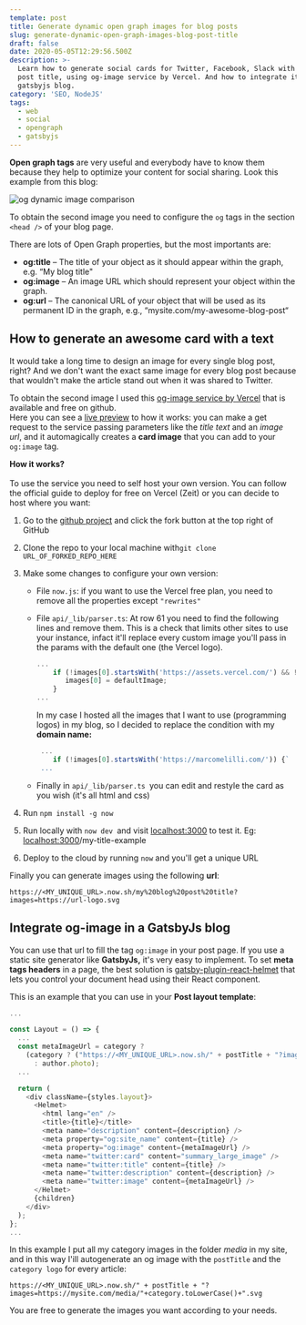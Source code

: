 ```yaml
---
template: post
title: Generate dynamic open graph images for blog posts
slug: generate-dynamic-open-graph-images-blog-post-title
draft: false
date: 2020-05-05T12:29:56.500Z
description: >-
  Learn how to generate social cards for Twitter, Facebook, Slack with the blog
  post title, using og-image service by Vercel. And how to integrate it in a
  gatsbyjs blog.
category: 'SEO, NodeJS'
tags:
  - web
  - social
  - opengraph
  - gatsbyjs
---
```

**Open graph tags** are very useful and everybody have to know them because they help to optimize your content for social sharing. Look this example from this blog:

![og dynamic image comparison](/media/og-dynamic-image.png "og dynamic image")

To obtain the second image you need to configure the `og` tags in the section `<head />` of your blog page.

There are lots of Open Graph properties, but the most importants are:

* **og:title** – The title of your object as it should appear within the graph, e.g. “My blog title"
* **og:image** – An image URL which should represent your object within the graph.
* **og:url** – The canonical URL of your object that will be used as its permanent ID in the graph, e.g., “mysite.com/my-awesome-blog-post“

## How to generate an awesome card with a text

It would take a long time to design an image for every single blog post, right? And we don't want the exact same image for every blog post because that wouldn't make the article stand out when it was shared to Twitter.

To obtain the second image I used this [og-image service by Vercel](https://github.com/zeit/og-image) that is available and free on github.\
Here you can see a [live preview](https://og-image.now.sh/) to how it works: you can make a get request to the service passing parameters like the *title text* and an *image url*, and it automagically creates a **card image** that you can add to your `og:image` tag.

**How it works?**\
\
To use the service you need to self host your own version. You can follow the official guide to deploy for free on Vercel (Zeit) or you can decide to host where you want:

1. Go to the [github project](https://github.com/zeit/og-image) and click the fork button at the top right of GitHub
2. Clone the repo to your local machine with`git clone URL_OF_FORKED_REPO_HERE`
3. Make some changes to configure your own version:

   * File `now.js`: if you want to use the Vercel free plan, you need to remove all the properties except `"rewrites"`
   * File `api/_lib/parser.ts`: At row 61 you need to find the following lines and remove them. This is a check that limits other sites to use your instance, infact it'll replace every custom image you'll pass in the params with the default one (the Vercel logo).

     ```javascript
     ... 
         if (!images[0].startsWith('https://assets.vercel.com/') && !images[0].startsWith('https://assets.zeit.co/')) {
            images[0] = defaultImage;
         }
     ...
     ```

     In my case I hosted all the images that I want to use (programming logos) in my blog, so I decided to replace the condition with my **domain name:**

     ```javascript
      ... 
         if (!images[0].startsWith('https://marcomelilli.com/')) {`
      ... 
     ```
   * Finally in `api/_lib/parser.ts `you can edit and restyle the card as you wish (it's all html and css)
4. Run `npm install -g now`
5. Run locally with `now dev `and visit [localhost:3000](http://localhost:3000/) to test it. Eg: [localhost:3000](http://localhost:3000/)/my-title-example
6. Deploy to the cloud by running `now` and you'll get a unique URL

Finally you can generate images using the following **url**:

`https://<MY_UNIQUE_URL>.now.sh/my%20blog%20post%20title?images=https://url-logo.svg`

## Integrate og-image in a GatsbyJs blog

You can use that url to fill the tag `og:image` in your post page. If you use a static site generator like **GatsbyJs,** it's very easy to implement. To set **meta tags headers** in a page, the best solution is [gatsby-plugin-react-helmet](https://www.gatsbyjs.org/packages/gatsby-plugin-react-helmet/) that lets you control your document head using their React component.

This is an example that you can use in your **Post layout template**:

```javascript
...

const Layout = () => {
  ...
  const metaImageUrl = category ? 
    (category ? ("https://<MY_UNIQUE_URL>.now.sh/" + postTitle + "?images=https://mysite.com/media/"+category.toLowerCase()+".svg") 
      : author.photo);
  ...

  return (
    <div className={styles.layout}>
      <Helmet>
        <html lang="en" />
        <title>{title}</title>
        <meta name="description" content={description} />
        <meta property="og:site_name" content={title} />
        <meta property="og:image" content={metaImageUrl} />
        <meta name="twitter:card" content="summary_large_image" />
        <meta name="twitter:title" content={title} />
        <meta name="twitter:description" content={description} />
        <meta name="twitter:image" content={metaImageUrl} />
      </Helmet>
      {children}
    </div>
  );
};
...
```

In this example I put all my category images in the folder *media* in my site, and in this way I'ill autogenerate an og image with the `postTitle` and the `category logo` for every article:

`https://<MY_UNIQUE_URL>.now.sh/" + postTitle + "?images=https://mysite.com/media/"+category.toLowerCase()+".svg`

You are free to generate the images you want according to your needs.
